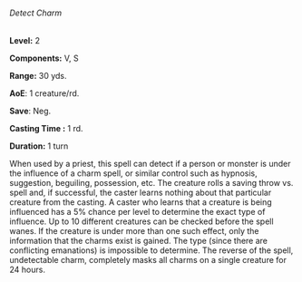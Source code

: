 ###### Detect Charm

**Level:** 2

**Components:** V, S

**Range:** 30 yds.

**AoE**: 1 creature/rd.

**Save**: Neg.

**Casting Time :** 1 rd.

**Duration:** 1 turn

When used by a priest, this spell can detect if a person or monster is under the influence of a charm spell, or similar control such as hypnosis, suggestion, beguiling, possession, etc. The creature rolls a saving throw vs. spell and, if successful, the caster learns nothing about that particular creature from the casting. A caster who learns that a creature is being influenced has a 5% chance per level to determine the exact type of influence. Up to 10 different creatures can be checked before the spell wanes. If the creature is under more than one such effect, only the information that the charms exist is gained. The type (since there are conflicting emanations) is impossible to determine. The reverse of the spell, undetectable charm, completely masks all charms on a single creature for 24 hours.